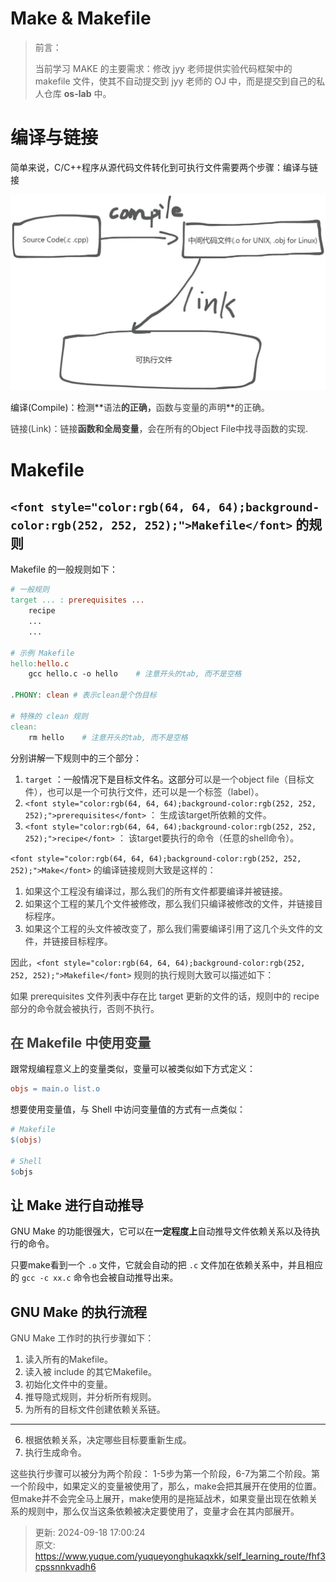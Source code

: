 # Make & Makefile

> 前言：
>
> 当前学习 MAKE 的主要需求：修改 jyy 老师提供实验代码框架中的 makefile 文件，使其不自动提交到 jyy 老师的 OJ 中，而是提交到自己的私人仓库 **os-lab** 中。
>

# 编译与链接
简单来说，C/C++程序从源代码文件转化到可执行文件需要两个步骤：编译与链接

![画板](./img/95qIdYejy_TKNrTo/1726644417218-8e46c598-e6e7-4f97-b004-c87c4616687a-633330.jpeg)

编译(Compile)：检测**<font style="color:rgb(64, 64, 64);background-color:rgb(252, 252, 252);">语法</font>**<font style="color:rgb(64, 64, 64);background-color:rgb(252, 252, 252);">的正确，</font>**<font style="color:rgb(64, 64, 64);background-color:rgb(252, 252, 252);">函数与变量的声明</font>**<font style="color:rgb(64, 64, 64);background-color:rgb(252, 252, 252);">的正确。</font>

<font style="color:rgb(64, 64, 64);background-color:rgb(252, 252, 252);">链接(Link)：链接</font>**<font style="color:rgb(64, 64, 64);background-color:rgb(252, 252, 252);">函数和全局变量</font>**<font style="color:rgb(64, 64, 64);background-color:rgb(252, 252, 252);">，会在所有的Object File中找寻函数的实现.</font>

# Makefile
## `<font style="color:rgb(64, 64, 64);background-color:rgb(252, 252, 252);">Makefile</font>` 的规则
Makefile 的一般规则如下：

```makefile
# 一般规则
target ... : prerequisites ...
    recipe
    ...
    ...

# 示例 Makefile
hello:hello.c
    gcc hello.c -o hello    # 注意开头的tab, 而不是空格

.PHONY: clean # 表示clean是个伪目标

# 特殊的 clean 规则
clean:
    rm hello    # 注意开头的tab, 而不是空格
```

分别讲解一下规则中的三个部分：

1. `target` ：一般情况下是目标文件名。这部分<font style="color:rgb(64, 64, 64);background-color:rgb(252, 252, 252);">可以是一个object file（目标文件），也可以是一个可执行文件，还可以是一个标签（label）。</font>
2. `<font style="color:rgb(64, 64, 64);background-color:rgb(252, 252, 252);">prerequisites</font>`<font style="color:rgb(64, 64, 64);background-color:rgb(252, 252, 252);"> ： 生成该target所依赖的文件。</font>
3. `<font style="color:rgb(64, 64, 64);background-color:rgb(252, 252, 252);">recipe</font>`<font style="color:rgb(64, 64, 64);background-color:rgb(252, 252, 252);"> ： 该target要执行的命令（任意的shell命令）。</font>

`<font style="color:rgb(64, 64, 64);background-color:rgb(252, 252, 252);">Make</font>`<font style="color:rgb(64, 64, 64);background-color:rgb(252, 252, 252);"> 的编译链接规则大致是这样的：</font>

1. <font style="color:rgb(64, 64, 64);background-color:rgb(252, 252, 252);">如果这个工程没有编译过，那么我们的所有文件都要编译并被链接。</font>
2. <font style="color:rgb(64, 64, 64);background-color:rgb(252, 252, 252);">如果这个工程的某几个文件被修改，那么我们只编译被修改的文件，并链接目标程序。</font>
3. <font style="color:rgb(64, 64, 64);background-color:rgb(252, 252, 252);">如果这个工程的头文件被改变了，那么我们需要编译引用了这几个头文件的文件，并链接目标程序。</font>

<font style="color:rgb(64, 64, 64);background-color:rgb(252, 252, 252);">因此，</font>`<font style="color:rgb(64, 64, 64);background-color:rgb(252, 252, 252);">Makefile</font>`<font style="color:rgb(64, 64, 64);background-color:rgb(252, 252, 252);"> 规则的执行规则大致可以描述如下：</font>

<font style="color:rgb(64, 64, 64);background-color:rgb(252, 252, 252);">如果 prerequisites 文件列表中存在比 target 更新的文件的话，规则中的 recipe 部分的命令就会被执行，否则不执行。</font>

## <font style="color:rgb(64, 64, 64);background-color:rgb(252, 252, 252);">在 Makefile 中使用变量</font>
跟常规编程意义上的变量类似，变量可以被类似如下方式定义：

```makefile
objs = main.o list.o
```

想要使用变量值，与 Shell 中访问变量值的方式有一点类似：

```makefile
# Makefile
$(objs)

# Shell
$objs
```

## 让 Make 进行自动推导
GNU Make 的功能很强大，它可以在**一定程度上**自动推导文件依赖关系以及待执行的命令。

只要make看到一个 `.o` 文件，它就会自动的把 `.c` 文件加在依赖关系中，并且相应的 `gcc -c xx.c` 命令也会被自动推导出来。

## GNU Make 的执行流程
<font style="color:rgb(64, 64, 64);background-color:rgb(252, 252, 252);">GNU Make 工作时的执行步骤如下：</font>

1. <font style="color:rgb(64, 64, 64);background-color:rgb(252, 252, 252);">读入所有的Makefile。</font>
2. <font style="color:rgb(64, 64, 64);background-color:rgb(252, 252, 252);">读入被 include 的其它Makefile。</font>
3. <font style="color:rgb(64, 64, 64);background-color:rgb(252, 252, 252);">初始化文件中的变量。</font>
4. <font style="color:rgb(64, 64, 64);background-color:rgb(252, 252, 252);">推导隐式规则，并分析所有规则。</font>
5. <font style="color:rgb(64, 64, 64);background-color:rgb(252, 252, 252);">为所有的目标文件创建依赖关系链。</font>

---

6. <font style="color:rgb(64, 64, 64);background-color:rgb(252, 252, 252);">根据依赖关系，决定哪些目标要重新生成。</font>
7. <font style="color:rgb(64, 64, 64);background-color:rgb(252, 252, 252);">执行生成命令。</font>

<font style="color:rgb(64, 64, 64);background-color:rgb(252, 252, 252);">这些执行步骤可以被分为两个阶段： 1-5步为第一个阶段，6-7为第二个阶段。第一个阶段中，如果定义的变量被使用了，那么，make会把其展开在使用的位置。但make并不会完全马上展开，make使用的是拖延战术，如果变量出现在依赖关系的规则中，那么仅当这条依赖被决定要使用了，变量才会在其内部展开。</font>



> 更新: 2024-09-18 17:00:24  
> 原文: <https://www.yuque.com/yuqueyonghukaqxkk/self_learning_route/fhf3cpssnnkvadh6>